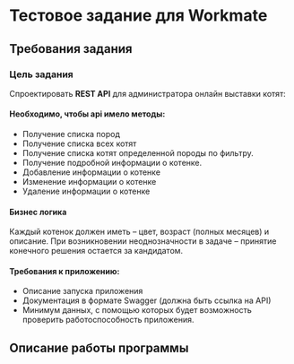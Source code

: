 # Тестовое задание для Workmate </b>
## Требования задания

### Цель задания
Спроектировать <b>REST API</b> для администратора онлайн выставки котят:

#### Необходимо, чтобы api имело методы:
- Получение списка пород
- Получение списка всех котят
- Получение списка котят определенной породы по фильтру.
- Получение подробной информации о котенке.
- Добавление информации о котенке
- Изменение информации о котенке
- Удаление информации о котенке

#### Бизнес логика

Каждый котенок должен иметь – цвет, возраст (полных месяцев) и описание.
При возникновении неоднозначности в задаче – принятие конечного решения остается за кандидатом.

#### Требования к приложению:

- Описание запуска приложения
- Документация в формате Swagger (должна быть ссылка на API)
- Минимум данных, с помощью которых будет возможность проверить работоспособность приложения.

## Описание работы программы
